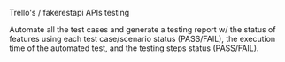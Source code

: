 Trello's / fakerestapi APIs testing

Automate all the test cases and generate a testing report w/ the status of features using each test case/scenario status (PASS/FAIL), the execution time of the automated test, and the testing steps status (PASS/FAIL).
